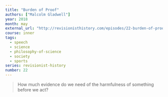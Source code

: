 ```yaml
---
title: "Burden of Proof"
authors: ["Malcolm Gladwell"]
year: 2018
month: may
external_url: "http://revisionisthistory.com/episodes/22-burden-of-proof"
course: inner
tags:
  - speech
  - science
  - philosophy-of-science
  - society
  - sports
series: revisionist-history
number: 22
---
```


> How much evidence do we need of the harmfulness of something before we act?

